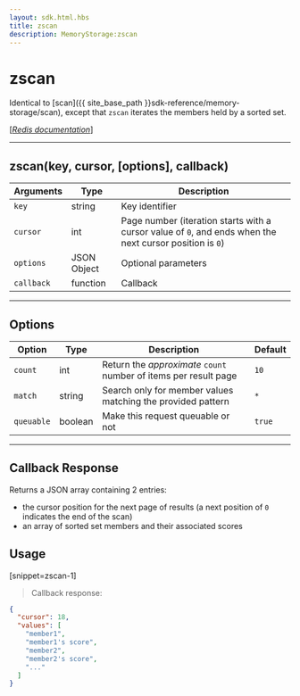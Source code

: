 ```yaml
---
layout: sdk.html.hbs
title: zscan
description: MemoryStorage:zscan
---
```

  

# zscan
Identical to [scan]({{ site_base_path }}sdk-reference/memory-storage/scan), except that `zscan` iterates the members held by a sorted set.

[[_Redis documentation_]](https://redis.io/commands/zscan)

---

## zscan(key, cursor, [options], callback)

| Arguments | Type | Description |
|---------------|---------|----------------------------------------|
| `key` | string | Key identifier |
| `cursor` | int | Page number (iteration starts with a cursor value of `0`, and ends when the next cursor position is `0`) |
| `options` | JSON Object | Optional parameters |
| `callback` | function | Callback |

---

## Options

| Option | Type | Description | Default |
|--------|------|-------------|---------|
| `count` | int | Return the _approximate_ `count` number of items per result page | `10` |
| `match` | string | Search only for member values matching the provided pattern | `*` |
| `queuable` | boolean | Make this request queuable or not  | `true` |
---

## Callback Response

Returns a JSON array containing 2 entries:

* the cursor position for the next page of results (a next position of `0` indicates the end of the scan)
* an array of sorted set members and their associated scores

## Usage

[snippet=zscan-1]
> Callback response:

```json
{
  "cursor": 18,
  "values": [
    "member1",
    "member1's score",
    "member2",
    "member2's score",
    "..."
  ]
}
```